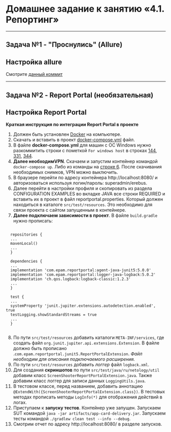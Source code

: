 # Домашнее задание к занятию «4.1. Репортинг»

***
## Задача №1 - "Проснулись" (Allure)
## Настройка allure
Смотрите [данный коммит](https://github.com/Kingwood15/aqajava-homework-9-report/commit/6efeafdf7cb4432447b54caa25522a451651c438)
***
## Задача №2 - Report Portal (необязательная)
## Настройка Report Portal
**Краткая инструкция по интеграции Report Portal в проекте**
1. Должен быть установлен [Docker](https://www.docker.com/get-started/) на компьютере.
2. Скачать и вставить в проект [docker-compose.yml](https://github.com/reportportal/reportportal/blob/master/docker-compose.yml) файл.
3. В  файле **docker-compose.yml**  для машин с ОС Windows нужно разкоммитить строки с пометкой `For windows host` в строках [144](https://github.com/reportportal/reportportal/blob/d6bbc4bf58d56b63ab5454b4a4a420098c4adda7/docker-compose.yml#L144), [331](https://github.com/reportportal/reportportal/blob/d6bbc4bf58d56b63ab5454b4a4a420098c4adda7/docker-compose.yml#L331), [344](https://github.com/reportportal/reportportal/blob/d6bbc4bf58d56b63ab5454b4a4a420098c4adda7/docker-compose.yml#L344).
4. **Далее необходимVPN**. Скачаем и запустим контейнер командой `docker-compose up`. Либо из команды на [строке 6](https://github.com/reportportal/reportportal/blob/d6bbc4bf58d56b63ab5454b4a4a420098c4adda7/docker-compose.yml#L6). После скачивания необходимых снимков, VPN можно выключить.
5. В браузере перейти по адресу контейнера http://localhost:8080/ и авторизоваться используя логин/пароль: superadmin/erebus.
6. Далее перейти в настройки профиля и скопировать из раздела CONFIGURATION EXAMPLES во вкладке JAVA все строки REQUIRED и вставить их в проект в файл reportportal.properties. Который должен находиться в каталоге `src/test/resources`. Это необходимо для связи проекта с сайтом запущенным в контейнере.
7. **Далее подключаем зависимости в проект**. В файле `build.gradle` нужно прописать:
	
  <pre><code>
  repositories {
  ...
  mavenLocal()
  ...
  }
  
  dependencies {
  ...
  implementation 'com.epam.reportportal:agent-java-junit5:5.0.0'
  implementation 'com.epam.reportportal:logger-java-logback:5.0.2'
  implementation 'ch.qos.logback:logback-classic:1.2.3'
  ...
  }
  
  test {
  ...
  systemProperty 'junit.jupiter.extensions.autodetection.enabled', true
  testLogging.showStandardStreams = true
  ...
  }
  </code></pre>
    
8. По пути `src/test/resources` добавить каталоги `META-INF/services`, где создать файл `org.junit.jupiter.api.extensions.Extension`. В файле должно быть прописано .`com.epam.reportportal.junit5.ReportPortalExtension`. *Файл необходим для описания подключаемого расширения.*
9. По пути `src/test/resources` добавить *логгер* файл `logback.xml`. 
10. Для создания **скриншотов** по пути `src/test/java/ru/netology/util` добавим класс `ScreenShooterReportPortalExtension.java`. Также добавим класс логгер для записи данных `LoggingUtils.java`.
11. В тестовом классе, перед названием, добавить аннотацию `@ExtendWith({ScreenShooterReportPortalExtension.class})`. В тестовых методах прописать методы `LogInfo(*)` для отображения действий в логах.
12. Приступаем к **запуску тестов**. Контейнер уже запущен. Запускаем SUT командой `java -jar artifacts/app-card-delivery.jar`. Запускаем тесты командой `./gradlew clean test --info --debug`.
13. Смотрим отчет по адресу http://localhost:8080/ в разделе запусков.

